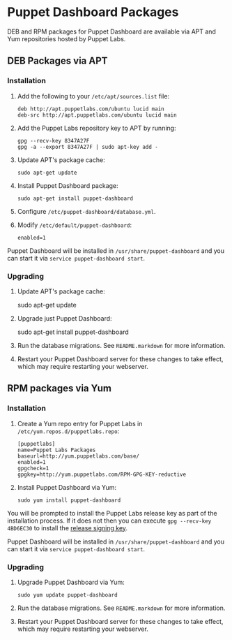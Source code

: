 Puppet Dashboard Packages
=========================

DEB and RPM packages for Puppet Dashboard are available via APT and Yum
repositories hosted by Puppet Labs.

DEB Packages via APT
--------------------

### Installation

1.  Add the following to your `/etc/apt/sources.list` file:

        deb http://apt.puppetlabs.com/ubuntu lucid main
        deb-src http://apt.puppetlabs.com/ubuntu lucid main

2.  Add the Puppet Labs repository key to APT by running:

        gpg --recv-key 8347A27F
        gpg -a --export 8347A27F | sudo apt-key add -

3.  Update APT's package cache:

        sudo apt-get update

4.  Install Puppet Dashboard package:

        sudo apt-get install puppet-dashboard

5.  Configure `/etc/puppet-dashboard/database.yml`.

6.  Modify `/etc/default/puppet-dashboard`:

        enabled=1

Puppet Dashboard will be installed in `/usr/share/puppet-dashboard` and you can
start it via `service puppet-dashboard start`.

### Upgrading

1.  Update APT's package cache:

       sudo apt-get update

2.  Upgrade just Puppet Dashboard:

       sudo apt-get install puppet-dashboard

3.  Run the database migrations.  See `README.markdown` for more
    information.

4.  Restart your Puppet Dashboard server for these changes to take effect,
    which may require restarting your webserver.

RPM packages via Yum
--------------------

### Installation

1.  Create a Yum repo entry for Puppet Labs in
    `/etc/yum.repos.d/puppetlabs.repo`:

        [puppetlabs]
        name=Puppet Labs Packages
        baseurl=http://yum.puppetlabs.com/base/
        enabled=1
        gpgcheck=1
        gpgkey=http://yum.puppetlabs.com/RPM-GPG-KEY-reductive

2.  Install Puppet Dashboard via Yum:

        sudo yum install puppet-dashboard

You will be prompted to install the Puppet Labs release key as part of the
installation process. If it does not then you can execute `gpg --recv-key 4BD6EC30` to install the [release signing key](http://projects.puppetlabs.com/projects/1/wiki/Downloading_Puppet#Import+the+release+signing+key).

Puppet Dashboard will be installed in `/usr/share/puppet-dashboard` and you can
start it via `service puppet-dashboard start`.

### Upgrading

1.  Upgrade Puppet Dashboard via Yum:

        sudo yum update puppet-dashboard

2.  Run the database migrations.  See `README.markdown` for more information.

3.  Restart your Puppet Dashboard server for these changes to take effect,
    which may require restarting your webserver.

